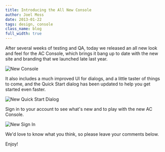 ```yaml
---
title: Introducing the All New Console
author: Joel Moss
date: 2013-01-22
tags: design, console
class_name: blog
full_width: true
---
```


After several weeks of testing and QA, today we released an all new look and feel for the AC Console, which brings it bang up to date with the new site and branding that we launched late last year.

![New Console](/img/blog/newconsole.png "The all new AC Console")

It also includes a much improved UI for dialogs, and a little taster of things to come, and the Quick Start dialog has been updated to help you get started even faster.

![New Quick Start Dialog](/img/blog/newconsole2.png "The new Quick Start dialog in the new AC Console")

Sign in to your account to see what's new and to play with the new AC Console.

![New Sign In](/img/blog/newconsole3.png "The new Sign In page in the new AC Console")

We'd love to know what you think, so please leave your comments below.

Enjoy!